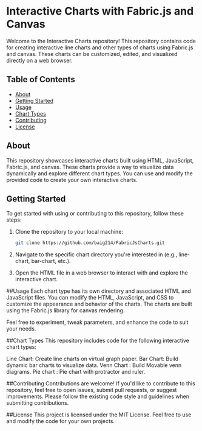 # Interactive Charts with Fabric.js and Canvas

Welcome to the Interactive Charts repository! This repository contains code for creating interactive line charts and other types of charts using Fabric.js and canvas. These charts can be customized, edited, and visualized directly on a web browser.

## Table of Contents

- [About](#about)
- [Getting Started](#getting-started)
- [Usage](#usage)
- [Chart Types](#chart-types)
- [Contributing](#contributing)
- [License](#license)

## About

This repository showcases interactive charts built using HTML, JavaScript, Fabric.js, and canvas. These charts provide a way to visualize data dynamically and explore different chart types. You can use and modify the provided code to create your own interactive charts.

## Getting Started

To get started with using or contributing to this repository, follow these steps:

1. Clone the repository to your local machine:
   ```sh
   git clone https://github.com/baig214/FabricJsCharts.git

2.   Navigate to the specific chart directory you're interested in (e.g., line-chart, bar-chart, etc.).

3. Open the HTML file in a web browser to interact with and explore the interactive chart.

##Usage
Each chart type has its own directory and associated HTML and JavaScript files. You can modify the HTML, JavaScript, and CSS to customize the appearance and behavior of the charts. The charts are built using the Fabric.js library for canvas rendering.

Feel free to experiment, tweak parameters, and enhance the code to suit your needs.

##Chart Types
This repository includes code for the following interactive chart types:

Line Chart: Create line charts on virtual graph paper.
Bar Chart: Build dynamic bar charts to visualize data.
Venn Chart : Build Movable venn diagrams.
Pie chart : Pie chart with protractor and ruler.

##Contributing
Contributions are welcome! If you'd like to contribute to this repository, feel free to open issues, submit pull requests, or suggest improvements. Please follow the existing code style and guidelines when submitting contributions.

##License
This project is licensed under the MIT License. Feel free to use and modify the code for your own projects.
